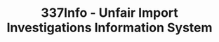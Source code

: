 ---
bigquery: https://console.cloud.google.com/bigquery?p=patents-public-data&d=usitc_investigations&page=dataset&project=sheets-management-319211
citation: US International Trade Commission 337Info Unfair Import Investigations Information
  System
contributors: US International Trade Comission
cost: None
description: US International Trade Commission 337Info Unfair Import Investigations
  Information System contains data on investigations done under Section 337. Section
  337 declares the infringement of certain statutory intellectual property rights
  and other forms of unfair competition in import trade to be unlawful practices.
  Most Section 337 investigations involve allegations of patent or registered trademark
  infringement.
documentation: FAQ and tutorial available on the site
last_edit: 04/07/2022, 21:59:59
location: https://pubapps2.usitc.gov/337external/
maintained_by: US International Trade Comission
schema_fields:
- startDateMarkmanHearing
- teoIdDueDate
- investigationTermDate
- docketNo
- respondent
- title
- ouiiAttorney
- complainant
- teoReliefGranted
- scheduledEndDateEvidHear
- targetDate
- finalDetNoViolation
- investigationType
- lastUpdated
- dateComplaintFiled
- endDateMarkmanHearing
- markmanHearing
- actualEndDateEvidHear
- publication_number
- finalIdOnViolationIssue
- finalDetViolation
- currentActiveALJ
- investigationNo
- scheduledStartDateEvidHear
- trademarkNumbers
- actualStartDateEvidHear
- finalIdOnViolationDue
- teoProceedingInvolved
- aljAssigned
- cafcAppeals
- gcAttorney
- dateOfPublicationFrNotice
- ouiiParticipation
- teoIdIssueDate
- invUnfairAct
- htsNumbers
- dateCreated
- copyrightNumbers
- patentNumbers
- internalRemand
- issueDateOtherNonFinal
- id
- currentStatus
- patentNumber
shortname: unfair_import_investigations
tags:
- import
- legal
- trade
timeframe: 2008-2021 (prior to 2008 downloadable as a JSON file)
title: 337Info - Unfair Import Investigations Information System
uuid: 2721f5ec-e599-4890-9265-9706719fc71e
---